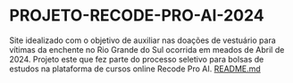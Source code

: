 # PROJETO-RECODE-PRO-AI-2024
Site idealizado com o objetivo de auxiliar nas doações de vestuário para vítimas da enchente no Rio Grande do Sul ocorrida em meados de Abril de 2024. Projeto este que fez parte do processo seletivo para bolsas de estudos na plataforma de cursos online Recode Pro AI.
[README.md](https://github.com/user-attachments/files/17557495/README.md)

